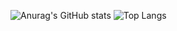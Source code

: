 ![Anurag's GitHub stats](https://github-readme-stats.vercel.app/api?username=waristo) 
![Top Langs](https://github-readme-stats.vercel.app/api/top-langs/?username=waristo&hide=html&langs_count=5)
